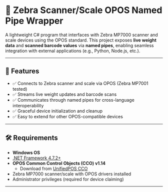 # 🧭 Zebra Scanner/Scale OPOS Named Pipe Wrapper

A lightweight C# program that interfaces with Zebra MP7000 scanner and scale devices using the OPOS standard. This project exposes **live weight data** and **scanned barcode values** via **named pipes**, enabling seamless integration with external applications (e.g., Python, Node.js, etc.).

---

## 🚀 Features

- ✅ Connects to Zebra scanner and scale via OPOS (Zebra MP7001 tested)
- ✅ Streams live weight updates and barcode scans
- ✅ Communicates through named pipes for cross-language interoperability
- ✅ Graceful device initialization and cleanup
- ✅ Easy to extend for other OPOS-compatible devices

---

## 🛠 Requirements

- **Windows OS**
- [.NET Framework 4.7.2+](https://dotnet.microsoft.com/en-us/download/dotnet-framework)
- **OPOS Common Control Objects (CCO) v1.14**
  - Download from [UnifiedPOS CCO](https://monroecs.com/oposccos.htm)
- Zebra MP7000 scanner/scale with OPOS drivers installed
- Administrator privileges (required for device claiming)

---

